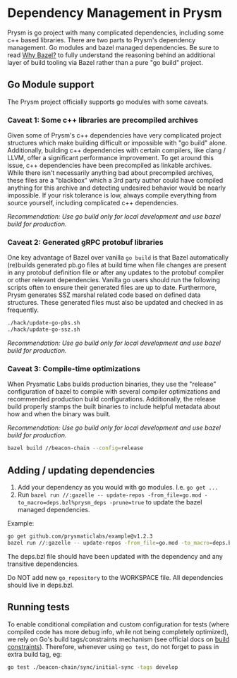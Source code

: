 # Dependency Management in Prysm

Prysm is go project with many complicated dependencies, including some c++ based libraries. There
are two parts to Prysm's dependency management. Go modules and bazel managed dependencies. Be sure 
to read [Why Bazel?](https://github.com/prysmaticlabs/documentation/issues/138) to fully
understand the reasoning behind an additional layer of build tooling via Bazel rather than a pure
"go build" project.

## Go Module support

The Prysm project officially supports go modules with some caveats. 

### Caveat 1: Some c++ libraries are precompiled archives

Given some of Prysm's c++ dependencies have very complicated project structures which make building
difficult or impossible with "go build" alone. Additionally, building c++ dependencies with certain
compilers, like clang / LLVM, offer a significant performance improvement. To get around this 
issue, c++ dependencies have been precompiled as linkable archives. While there isn't necessarily
anything bad about precompiled archives, these files are a "blackbox" which a 3rd party author
could have compiled anything for this archive and detecting undesired behavior would be nearly
impossible. If your risk tolerance is low, always compile everything from source yourself, 
including complicated c++ dependencies.

*Recommendation: Use go build only for local development and use bazel build for production.*

### Caveat 2: Generated gRPC protobuf libraries

One key advantage of Bazel over vanilla `go build` is that Bazel automatically (re)builds generated
pb.go files at build time when file changes are present in any protobuf definition file or after
any updates to the protobuf compiler or other relevant dependencies. Vanilla go users should run
the following scripts often to ensure their generated files are up to date. Furthermore, Prysm
generates SSZ marshal related code based on defined data structures. These generated files must
also be updated and checked in as frequently.

```bash
./hack/update-go-pbs.sh
./hack/update-go-ssz.sh
```

*Recommendation: Use go build only for local development and use bazel build for production.*

### Caveat 3: Compile-time optimizations 

When Prysmatic Labs builds production binaries, they use the "release" configuration of bazel to
compile with several compiler optimizations and recommended production build configurations.
Additionally, the release build properly stamps the built binaries to include helpful metadata
about how and when the binary was built. 

*Recommendation: Use go build only for local development and use bazel build for production.*

```bash
bazel build //beacon-chain --config=release
```
 
## Adding / updating dependencies

1. Add your dependency as you would with go modules. I.e. `go get ...`
1. Run `bazel run //:gazelle -- update-repos -from_file=go.mod -to_macro=deps.bzl%prysm_deps -prune=true` to update the bazel managed dependencies.

Example:

```bash
go get github.com/prysmaticlabs/example@v1.2.3
bazel run //:gazelle -- update-repos -from_file=go.mod -to_macro=deps.bzl%prysm_deps -prune=true
```

The deps.bzl file should have been updated with the dependency and any transitive dependencies. 

Do NOT add new `go_repository` to the WORKSPACE file. All dependencies should live in deps.bzl.

## Running tests

To enable conditional compilation and custom configuration for tests (where compiled code has more 
debug info, while not being completely optimized), we rely on Go's build tags/constraints mechanism 
(see official docs on [build constraints](https://golang.org/pkg/go/build/#hdr-Build_Constraints)). 
Therefore, whenever using `go test`, do not forget to pass in extra build tag, eg:

```bash
go test ./beacon-chain/sync/initial-sync -tags develop 
```

